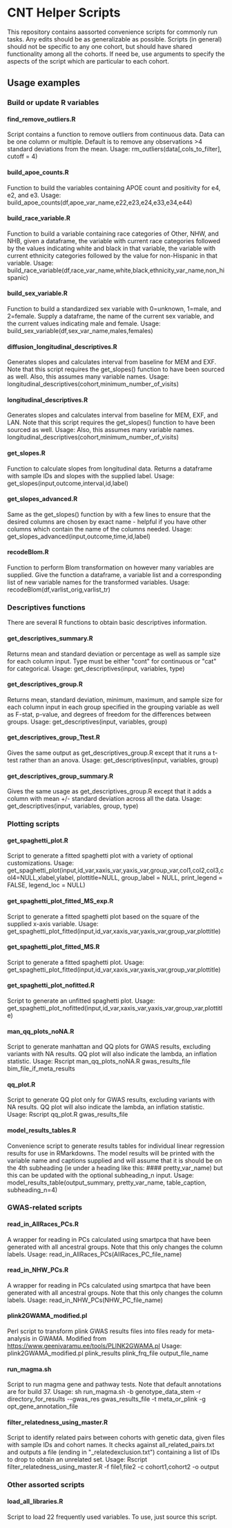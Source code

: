 # CNT Helper Scripts

This repository contains aassorted convenience scripts for commonly run tasks. Any edits should be as generalizable as possible. Scripts (in general) should not be specific to any one cohort, but should have shared functionality among all the cohorts. If need be, use arguments to specify the aspects of the script which are particular to each cohort.

## Usage examples

### Build or update R variables

#### find_remove_outliers.R

Script contains a function to remove outliers from continuous data. Data can be one column or multiple. Default is to remove any observations >4 standard deviations from the mean. Usage: rm_outliers(data[,cols_to_filter], cutoff = 4)

#### build_apoe_counts.R

Function to build the variables containing APOE count and positivity for e4, e2, and e3. Usage: build_apoe_counts(df,apoe_var_name,e22,e23,e24,e33,e34,e44)

#### build_race_variable.R

Function to build a variable containing race categories of Other, NHW, and NHB, given a dataframe, the variable with current race categories followed by the values indicating white and black in that variable, the variable with current ethnicity categories followed by the value for non-Hispanic in that variable. Usage: build_race_variable(df,race_var_name,white,black,ethnicity_var_name,non_hispanic)

#### build_sex_variable.R

Function to build a standardized sex variable with 0=unknown, 1=male, and 2=female. Supply a dataframe, the name of the current sex variable, and the current values indicating male and female. Usage: build_sex_variable(df,sex_var_name,males,females)

#### diffusion_longitudinal_descriptives.R

Generates slopes and calculates interval from baseline for MEM and EXF. Note that this script requires the get_slopes() function to have been sourced as well. Also, this assumes many variable names. Usage: longitudinal_descriptives(cohort,minimum_number_of_visits)

#### longitudinal_descriptives.R

Generates slopes and calculates interval from baseline for MEM, EXF, and LAN. Note that this script requires the get_slopes() function to have been sourced as well. Usage: Also, this assumes many variable names. longitudinal_descriptives(cohort,minimum_number_of_visits)

#### get_slopes.R

Function to calculate slopes from longitudinal data. Returns a dataframe with sample IDs and slopes with the supplied label. Usage: get_slopes(input,outcome,interval,id,label)

#### get_slopes_advanced.R

Same as the get_slopes() function by with a few lines to ensure that the desired columns are chosen by exact name - helpful if you have other columns which contain the name of the columns needed. Usage: get_slopes_advanced(input,outcome,time,id,label)

#### recodeBlom.R

Function to perform Blom transformation on however many variables are supplied. Give the function a dataframe, a variable list and a corresponding list of new variable names for the transformed variables. Usage: recodeBlom(df,varlist_orig,varlist_tr)

### Descriptives functions

There are several R functions to obtain basic descriptives information. 

#### get_descriptives_summary.R

Returns mean and standard deviation or percentage as well as sample size for each column input. Type must be either "cont" for continuous or "cat" for categorical. Usage: get_descriptives(input, variables, type)

#### get_descriptives_group.R

Returns mean, standard deviation, minimum, maximum, and sample size for each column input in each group specified in the grouping variable as well as F-stat, p-value, and degrees of freedom for the differences between groups. Usage: get_descriptives(input, variables, group)

#### get_descriptives_group_Ttest.R

Gives the same output as get_descriptives_group.R except that it runs a t-test rather than an anova. Usage: get_descriptives(input, variables, group)

#### get_descriptives_group_summary.R

Gives the same usage as get_descriptives_group.R except that it adds a column with mean +/- standard deviation across all the data. Usage: get_descriptives(input, variables, group, type)

### Plotting scripts

#### get_spaghetti_plot.R

Script to generate a fitted spaghetti plot with a variety of optional customizations. Usage: get_spaghetti_plot(input,id_var,xaxis_var,yaxis_var,group_var,col1,col2,col3,col4=NULL,xlabel,ylabel, plottitle=NULL, group_label = NULL, print_legend = FALSE, legend_loc = NULL)

#### get_spaghetti_plot_fitted_MS_exp.R

Script to generate a fitted spaghetti plot based on the square of the supplied x-axis variable. Usage: get_spaghetti_plot_fitted(input,id_var,xaxis_var,yaxis_var,group_var,plottitle)

#### get_spaghetti_plot_fitted_MS.R

Script to generate a fitted spaghetti plot. Usage: get_spaghetti_plot_fitted(input,id_var,xaxis_var,yaxis_var,group_var,plottitle)

#### get_spaghetti_plot_nofitted.R

Script to generate an unfitted spaghetti plot. Usage: get_spaghetti_plot_nofitted(input,id_var,xaxis_var,yaxis_var,group_var,plottitle)

#### man_qq_plots_noNA.R

Script to generate manhattan and QQ plots for GWAS results, excluding variants with NA results. QQ plot will also indicate the lambda, an inflation statistic. Usage: Rscript man_qq_plots_noNA.R gwas_results_file bim_file_if_meta_results

#### qq_plot.R

Script to generate QQ plot only for GWAS results, excluding variants with NA results. QQ plot will also indicate the lambda, an inflation statistic. Usage: Rscript qq_plot.R gwas_results_file

#### model_results_tables.R

Convenience script to generate results tables for individual linear regression results for use in RMarkdowns. The model results will be printed with the variable name and captions supplied and will assume that it is should be on the 4th subheading (ie under a heading like this: #### pretty_var_name) but this can be updated with the optional subheading_n input. Usage: model_results_table(output_summary, pretty_var_name, table_caption, subheading_n=4)

### GWAS-related scripts

#### read_in_AllRaces_PCs.R

A wrapper for reading in PCs calculated using smartpca that have been generated with all ancestral groups. Note that this only changes the column labels. Usage: read_in_AllRaces_PCs(AllRaces_PC_file_name)

#### read_in_NHW_PCs.R

A wrapper for reading in PCs calculated	using smartpca that have been generated	with all ancestral groups. Note	that this only changes the column labels. Usage: read_in_NHW_PCs(NHW_PC_file_name)

#### plink2GWAMA_modified.pl

Perl script to transform plink GWAS results files into files ready for meta-analysis in GWAMA. Modified from https://www.geenivaramu.ee/tools/PLINK2GWAMA.pl Usage: plink2GWAMA_modified.pl plink_results plink_frq_file output_file_name

#### run_magma.sh

Script to run magma gene and pathway tests. Note that default annotations are for build 37. Usage: sh run_magma.sh -b genotype_data_stem -r directory_for_results --gwas_res gwas_results_file -t meta_or_plink -g opt_gene_annotation_file

#### filter_relatedness_using_master.R

Script to identify related pairs between cohorts with genetic data, given files with sample IDs and cohort names. It checks against all_related_pairs.txt and outputs a file (ending in "_relatedexclusion.txt") containing a list of IDs to drop to obtain an unrelated set. Usage: Rscript filter_relatedness_using_master.R -f file1,file2 -c cohort1,cohort2 -o output 

### Other assorted scripts

#### load_all_libraries.R

Script to load 22 frequently used variables. To use, just source this script.
